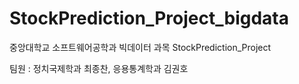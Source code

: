 # StockPrediction_Project_bigdata
중앙대학교 소프트웨어공학과 빅데이터 과목 StockPrediction_Project 
  
팀원 : 정치국제학과 최종찬, 응용통계학과 김권호
